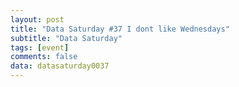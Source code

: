 ```yaml
---
layout: post
title: "Data Saturday #37 I dont like Wednesdays"
subtitle: "Data Saturday"
tags: [event]
comments: false
data: datasaturday0037
---
```

